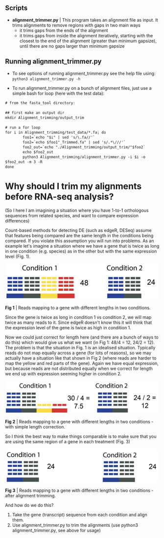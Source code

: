 ## Scripts

* **alignment_trimmer.py** |  This program takes an alignment file as input. It trims alignments to remove regions with gaps in two main ways 
    * it trims gaps from the ends of the alignment 
    * it trims gaps from inside the alignment iteratively, starting with the closest to the end of the alignment (greater than minimum gapsize), until there are no gaps larger than minimum gapsize 

## Running alignment_trimmer.py

* To see options of running alignment_trimmer.py see the help file using: `python3 alignment_trimmer.py -h`

* To run alignment_trimmer.py on a bunch of alignment files, just use a simple bash for loop (here with the test data):

```
# from the fasta_tool directory:

## first make an output dir 
mkdir Alignment_trimming/output_trim

# run a for loop
for i in Alignment_trimming/test_data/*.fa; do
        foo1=`echo "$i" | sed 's/\.fa//'`
        foo2=`echo $foo1"_Trimmed.fa" | sed 's/.*\///'`
        foo2_out=`echo "./Alignment_trimming/output_trim/"$foo2`
        echo $foo2_out
        python3 Alignment_trimming/alignment_trimmer.py -i $i -o $foo2_out -m 3 -R
done
```

# Why should I trim my alignments before RNA-seq analysis?

(So I here I am imagining a situation where you have 1-to-1 orthologous sequences from related species, and want to compare expression differences)

Count-based methods for detecting DE (such as edgeR, DESeq) assume that features being compared are the same length in the conditions being compared. If you violate this assumption you will run into problems. As an example let's imagine a situation where we have a gene that is twice as long in one condition (e.g. species) as in the other but with the same expression level (Fig. 1).

<img src="https://github.com/DarrenJParker/fasta_tools/blob/master/Alignment_trimming/Figs_for_readme/Fig1.png" width="500">

**Fig 1** | Reads mapping to a gene with different lengths in two conditions.

Since the gene is twice as long in condition 1 vs condition 2, we will map twice as many reads to it. Since edgeR doesn't know this it will think that the expression level of the gene is twice as high in condition 1.

Now we could just correct for length here (and there are a bunch of ways to do this) which would give us what we want (in Fig 1: 48/4 = 12, 24/2 = 12). The problem is that the situation in Fig. 1 is an idealised situation. Typically reads do not map equally across a gene (for lots of reasons), so we may actually have a situation like that shown in Fig 2 (where reads are harder to map the yellow and red parts of the gene). Again we have equal expression, but because reads are not distributed equally when we correct for length we end up with expression seeming higher in condition 2.

<img src="https://github.com/DarrenJParker/fasta_tools/blob/master/Alignment_trimming/Figs_for_readme/Fig2.png" width="500">

**Fig 2** | Reads mapping to a gene with different lengths in two conditions - with simple length correction.

So I think the best way to make things comparable is to make sure that you are using the same region of a gene in each treatment (Fig. 3)

<img src="https://github.com/DarrenJParker/fasta_tools/blob/master/Alignment_trimming/Figs_for_readme/Fig3.png" width="500">

**Fig 3** | Reads mapping to a gene with different lengths in two conditions - after alignment trimming.


And how do we do this?

1. Take the gene (transcript) sequence from each condition and align them.
2. Use alignment_trimmer.py to trim the alignments (use python3 alignment_trimmer.py, see above for usage)


